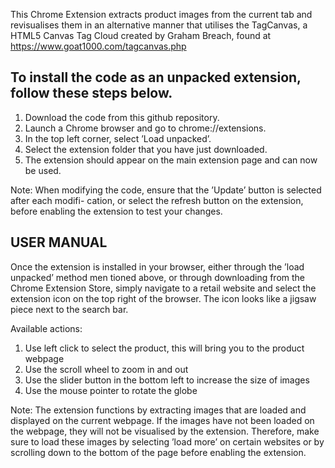 This Chrome Extension extracts product images from the current tab and revisualises them in an alternative manner that utilises the TagCanvas, 
a HTML5 Canvas Tag Cloud created by Graham Breach, found at https://www.goat1000.com/tagcanvas.php


To install the code as an unpacked extension, follow these steps below.
-----------------------------------------------------------------------

1. Download the code from this github repository.
2. Launch a Chrome browser and go to chrome://extensions.
3. In the top left corner, select ’Load unpacked’.
4. Select the extension folder that you have just downloaded.
5. The extension should appear on the main extension page and can now be used.

Note: When modifying the code, ensure that the ’Update’ button is selected after each modifi-
cation, or select the refresh button on the extension, before enabling the extension to test your
changes.


USER MANUAL
-----------
Once the extension is installed in your browser, either through the ’load unpacked’ method men
tioned above, or through downloading from the Chrome Extension Store, simply navigate to a
retail website and select the extension icon on the top right of the browser. The icon looks like a
jigsaw piece next to the search bar.

Available actions:
1. Use left click to select the product, this will bring you to the product webpage
2. Use the scroll wheel to zoom in and out
3. Use the slider button in the bottom left to increase the size of images
4. Use the mouse pointer to rotate the globe

Note: The extension functions by extracting images that are loaded and displayed on the current
webpage. If the images have not been loaded on the webpage, they will not be visualised by the
extension. Therefore, make sure to load these images by selecting ’load more’ on certain websites
or by scrolling down to the bottom of the page before enabling the extension.
